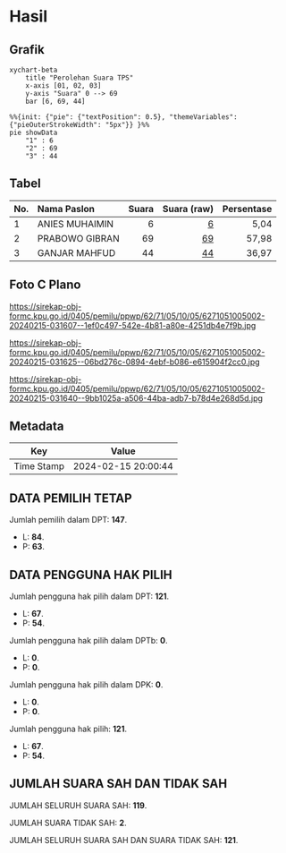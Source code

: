 # Hasil

## Grafik

```mermaid
xychart-beta
    title "Perolehan Suara TPS"
    x-axis [01, 02, 03]
    y-axis "Suara" 0 --> 69
    bar [6, 69, 44]
```

```mermaid
%%{init: {"pie": {"textPosition": 0.5}, "themeVariables": {"pieOuterStrokeWidth": "5px"}} }%%
pie showData
    "1" : 6
    "2" : 69
    "3" : 44
```

## Tabel

| No. | Nama Paslon    | Suara | Suara (raw) | Persentase |
|:--- |:-------------- | -----:| -----------:| ----------:|
| 1   | ANIES MUHAIMIN | 6     | [6][p-1]    | 5,04       |
| 2   | PRABOWO GIBRAN | 69    | [69][p-2]   | 57,98      |
| 3   | GANJAR MAHFUD  | 44    | [44][p-3]   | 36,97      |


[p-1]: https://github.com/gigit-pemilu/pemilu-2024-62-kalimantan-tengah/blob/main/pilpres/hitung-suara/sub/62-kalimantan-tengah/sub/71-kota-palangkaraya/sub/05-rakumpit/sub/1005-pager/sub/002-tps/sub/paslon-1.txt
[p-2]: https://github.com/gigit-pemilu/pemilu-2024-62-kalimantan-tengah/blob/main/pilpres/hitung-suara/sub/62-kalimantan-tengah/sub/71-kota-palangkaraya/sub/05-rakumpit/sub/1005-pager/sub/002-tps/sub/paslon-2.txt
[p-3]: https://github.com/gigit-pemilu/pemilu-2024-62-kalimantan-tengah/blob/main/pilpres/hitung-suara/sub/62-kalimantan-tengah/sub/71-kota-palangkaraya/sub/05-rakumpit/sub/1005-pager/sub/002-tps/sub/paslon-3.txt

## Foto C Plano

https://sirekap-obj-formc.kpu.go.id/0405/pemilu/ppwp/62/71/05/10/05/6271051005002-20240215-031607--1ef0c497-542e-4b81-a80e-4251db4e7f9b.jpg

https://sirekap-obj-formc.kpu.go.id/0405/pemilu/ppwp/62/71/05/10/05/6271051005002-20240215-031625--06bd276c-0894-4ebf-b086-e615904f2cc0.jpg

https://sirekap-obj-formc.kpu.go.id/0405/pemilu/ppwp/62/71/05/10/05/6271051005002-20240215-031640--9bb1025a-a506-44ba-adb7-b78d4e268d5d.jpg


## Metadata

| Key        | Value               |
| ---------- | ------------------- |
| Time Stamp | 2024-02-15 20:00:44 |


## DATA PEMILIH TETAP

Jumlah pemilih dalam DPT: **147**.
 * L: **84**.
 * P: **63**.

## DATA PENGGUNA HAK PILIH

Jumlah pengguna hak pilih dalam DPT: **121**.
 * L: **67**.
 * P: **54**.

Jumlah pengguna hak pilih dalam DPTb: **0**.
 * L: **0**.
 * P: **0**.

Jumlah pengguna hak pilih dalam DPK: **0**.
 * L: **0**.
 * P: **0**.

Jumlah pengguna hak pilih: **121**.
 * L: **67**.
 * P: **54**.

## JUMLAH SUARA SAH DAN TIDAK SAH

JUMLAH SELURUH SUARA SAH: **119**.

JUMLAH SUARA TIDAK SAH: **2**.

JUMLAH SELURUH SUARA SAH DAN SUARA TIDAK SAH: **121**.


